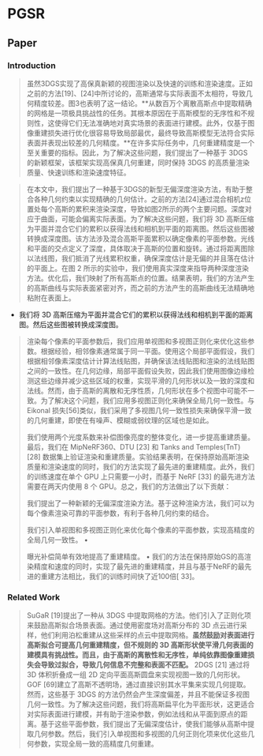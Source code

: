 # PGSR

## Paper

### Introduction

> 虽然3DGS实现了高保真新颖的视图渲染以及快速的训练和渲染速度。正如之前的方法[19]、[24]中所讨论的，高斯通常与实际表面不太相符，导致几何精度较差。图3也表明了这一结论。**从数百万个离散高斯点中提取精确的网格是一项极具挑战性的任务。其根本原因在于高斯模型的无序性和不规则性，这使得它们无法准确地对真实场景的表面进行建模。此外，仅基于图像重建损失进行优化很容易导致局部最优，最终导致高斯模型无法符合实际表面并表现出较差的几何精度。**在许多实际任务中，几何重建精度是一个至关重要的指标。因此，为了解决这些问题，我们提出了一种基于 3DGS 的新颖框架，该框架实现高保真几何重建，同时保持 3DGS 的高质量渲染质量、快速训练和渲染速度特征。



> 在本文中，我们提出了一种基于3DGS的新型无偏深度渲染方法，有助于整合各种几何约束以实现精确的几何估计。之前的方法[24]通过混合相机z位置处每个高斯的累积来渲染深度，导致如图2所示的两个主要问题。深度对应于曲面，可能会偏离实际表面。为了解决这些问题，我们将 3D 高斯压缩为平面并混合它们的累积以获得法线和相机到平面的距离图。然后这些图被转换成深度图。该方法涉及混合高斯平面累积以确定像素的平面参数。光线和平面的交点定义了深度，具体取决于高斯的位置和旋转。通过将距离图除以法线图，我们抵消了光线累积权重，确保深度估计是无偏的并且落在估计的平面上。在图 2 所示的实验中，我们使用真实深度来指导两种深度渲染方法。优化后，我们映射了所有高斯点的位置。结果表明，我们的方法产生的高斯曲线与实际表面紧密对齐，而之前的方法产生的高斯曲线无法精确地粘附在表面上。

+ 我们将 3D 高斯压缩为平面并混合它们的累积以获得法线和相机到平面的距离图。然后这些图被转换成深度图。

> 渲染每个像素的平面参数后，我们应用单视图和多视图正则化来优化这些参数。根据经验，相邻像素通常属于同一平面。使用这个局部平面假设，我们根据相邻像素深度估计计算法线贴图，并确保该法线贴图和渲染的法线贴图之间的一致性。在几何边缘，局部平面假设失败，因此我们使用图像边缘检测这些边缘并减少这些区域的权重，实现平滑的几何形状以及一致的深度和法线。然而，由于高斯的离散和无序性质，几何形状在多个视图中可能不一致。为了解决这个问题，我们应用多视图正则化来确保全局几何一致性。与 Eikonal 损失[56]类似，我们采用了多视图几何一致性损失来确保平滑一致的几何重建，即使在有噪声、模糊或弱纹理的区域也是如此。
>
> 我们使用两个光度系数来补偿图像亮度的整体变化，进一步提高重建质量。最后，我们在 MipNeRF360、DTU [23] 和 Tanks and Temples(TnT) [28] 数据集上验证渲染和重建质量。实验结果表明，在保持原始高斯渲染质量和渲染速度的同时，我们的方法实现了最先进的重建精度。此外，我们的训练速度在单个 GPU 上只需要一小时，而基于 NeRF [33] 的最先进方法需要在两天内使用 8 个 GPU。总之，我们的方法做出了以下贡献：
>
> 我们提出了一种新颖的无偏深度渲染方法。基于这种渲染方法，我们可以为每个像素渲染可靠的平面参数，有利于各种几何约束的结合。  
>
>  我们引入单视图和多视图正则化来优化每个像素的平面参数，实现高精度的全局几何一致性。 •
>
> 曝光补偿简单有效地提高了重建精度。 • 我们的方法在保持原始GS的高渲染精度和速度的同时，实现了最先进的重建精度，并且与基于NeRF的最先进的重建方法相比，我们的训练时间快了近100倍[ 33]。

### Related Work

> SuGaR [19]提出了一种从 3DGS 中提取网格的方法。他们引入了正则化项来鼓励高斯拟合场景表面。通过使用密度场对高斯分布的 3D 点云进行采样，他们利用泊松重建从这些采样的点云中提取网格。**虽然鼓励对表面进行高斯拟合可提高几何重建精度，但不规则的 3D 高斯形状使平滑几何表面的建模具有挑战性。而且，由于高斯的离散性和无序性，单纯依靠图像重建损失会导致过拟合，导致几何信息不完整和表面不匹配。** 2DGS [21] 通过将 3D 体积折叠成一组 2D 定向平面高斯圆盘来实现视图一致的几何形状。 GOF [69]建立了高斯不透明场，通过直接识别其水平集来实现几何提取。然而，这些基于 3DGS 的方法仍然会产生深度偏差，并且不能保证多视图几何一致性。为了解决这些问题，我们将高斯扁平化为平面形状，这更适合对实际表面进行建模，并有助于渲染参数，例如法线和从平面到原点的距离。基于这些平面参数，我们提出了无偏深度估计，使我们能够从高斯中提取几何参数。然后，我们引入单视图和多视图的几何正则化项来优化这些几何参数，实现全局一致的高精度几何重建。

